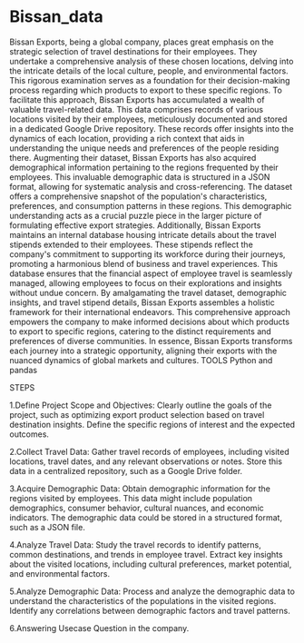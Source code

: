 # Bissan_data
Bissan Exports, being a global company, places great emphasis on the strategic selection of travel destinations for their employees. They undertake a comprehensive analysis of these chosen locations, delving into the intricate details of the local culture, people, and environmental factors. This rigorous examination serves as a foundation for their decision-making process regarding which products to export to these specific regions.
To facilitate this approach, Bissan Exports has accumulated a wealth of valuable travel-related data. This data comprises records of various locations visited by their employees, meticulously documented and stored in a dedicated Google Drive repository. These records offer insights into the dynamics of each location, providing a rich context that aids in understanding the unique needs and preferences of the people residing there.
Augmenting their dataset, Bissan Exports has also acquired demographical information pertaining to the regions frequented by their employees. This invaluable demographic data is structured in a JSON format, allowing for systematic analysis and cross-referencing. The dataset offers a comprehensive snapshot of the population's characteristics, preferences, and consumption patterns in these regions. This demographic understanding acts as a crucial puzzle piece in the larger picture of formulating effective export strategies.
Additionally, Bissan Exports maintains an internal database housing intricate details about the travel stipends extended to their employees. These stipends reflect the company's commitment to supporting its workforce during their journeys, promoting a harmonious blend of business and travel experiences. This database ensures that the financial aspect of employee travel is seamlessly managed, allowing employees to focus on their explorations and insights without undue concern.
By amalgamating the travel dataset, demographic insights, and travel stipend details, Bissan Exports assembles a holistic framework for their international endeavors. This comprehensive approach empowers the company to make informed decisions about which products to export to specific regions, catering to the distinct requirements and preferences of diverse communities. In essence, Bissan Exports transforms each journey into a strategic opportunity, aligning their exports with the nuanced dynamics of global markets and cultures.
TOOLS Python and pandas

STEPS

1.Define Project Scope and Objectives:
Clearly outline the goals of the project, such as optimizing export product selection based on travel destination insights. Define the specific regions of interest and the expected outcomes.

2.Collect Travel Data: Gather travel records of employees, including visited locations, travel dates, and any relevant observations or notes. Store this data in a centralized repository, such as a Google Drive folder.

3.Acquire Demographic Data:
Obtain demographic information for the regions visited by employees. This data might include population demographics, consumer behavior, cultural nuances, and economic indicators. The demographic data could be stored in a structured format, such as a JSON file.

4.Analyze Travel Data:
Study the travel records to identify patterns, common destinations, and trends in employee travel. Extract key insights about the visited locations, including cultural preferences, market potential, and environmental factors.

5.Analyze Demographic Data:
Process and analyze the demographic data to understand the characteristics of the populations in the visited regions. Identify any correlations between demographic factors and travel patterns.

6.Answering Usecase Question in the company.
